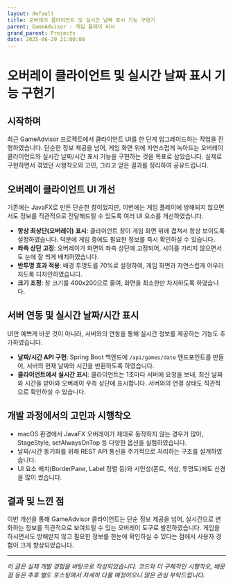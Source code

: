 ```yaml
---
layout: default
title: 오버레이 클라이언트 및 실시간 날짜 표시 기능 구현기
parent: GameAdvisor - 게임 플레이 비서
grand_parent: Projects
date: 2025-06-29 21:00:00
---
```


# 오버레이 클라이언트 및 실시간 날짜 표시 기능 구현기

## 시작하며

최근 GameAdvisor 프로젝트에서 클라이언트 UI를 한 단계 업그레이드하는 작업을 진행하였습니다. 단순한 정보 제공을 넘어, 게임 화면 위에 자연스럽게 녹아드는 오버레이 클라이언트와 실시간 날짜/시간 표시 기능을 구현하는 것을 목표로 삼았습니다. 실제로 구현하면서 겪었던 시행착오와 고민, 그리고 얻은 결과를 정리하여 공유드립니다.

## 오버레이 클라이언트 UI 개선

기존에는 JavaFX로 만든 단순한 창이었지만, 이번에는 게임 플레이에 방해되지 않으면서도 정보를 직관적으로 전달해드릴 수 있도록 여러 UI 요소를 개선하였습니다.

- **항상 최상단(오버레이) 표시**: 클라이언트 창이 게임 화면 위에 겹쳐서 항상 보이도록 설정하였습니다. 덕분에 게임 중에도 필요한 정보를 즉시 확인하실 수 있습니다.
- **좌측 상단 고정**: 오버레이가 화면의 좌측 상단에 고정되어, 시야를 가리지 않으면서도 눈에 잘 띄게 배치하였습니다.
- **반투명 효과 적용**: 배경 투명도를 70%로 설정하여, 게임 화면과 자연스럽게 어우러지도록 디자인하였습니다.
- **크기 조정**: 창 크기를 400x200으로 줄여, 화면을 최소한만 차지하도록 하였습니다.

## 서버 연동 및 실시간 날짜/시간 표시

UI만 예쁘게 바꾼 것이 아니라, 서버와의 연동을 통해 실시간 정보를 제공하는 기능도 추가하였습니다.

- **날짜/시간 API 구현**: Spring Boot 백엔드에 `/api/games/date` 엔드포인트를 만들어, 서버의 현재 날짜와 시간을 반환하도록 하였습니다.
- **클라이언트에서 실시간 표시**: 클라이언트는 1초마다 서버에 요청을 보내, 최신 날짜와 시간을 받아와 오버레이 우측 상단에 표시합니다. 서버와의 연결 상태도 직관적으로 확인하실 수 있습니다.

## 개발 과정에서의 고민과 시행착오

- macOS 환경에서 JavaFX 오버레이가 제대로 동작하지 않는 경우가 많아, StageStyle, setAlwaysOnTop 등 다양한 옵션을 실험하였습니다.
- 날짜/시간 동기화를 위해 REST API 통신을 주기적으로 처리하는 구조를 설계하였습니다.
- UI 요소 배치(BorderPane, Label 정렬 등)와 시인성(폰트, 색상, 투명도)에도 신경을 많이 썼습니다.

## 결과 및 느낀 점

이번 개선을 통해 GameAdvisor 클라이언트는 단순 정보 제공을 넘어, 실시간으로 변화하는 정보를 직관적으로 보여드릴 수 있는 오버레이 도구로 발전하였습니다. 게임을 하시면서도 방해받지 않고 필요한 정보를 한눈에 확인하실 수 있다는 점에서 사용자 경험이 크게 향상되었습니다.

---

*이 글은 실제 개발 경험을 바탕으로 작성되었습니다. 코드와 더 구체적인 시행착오, 배운 점 등은 추후 별도 포스팅에서 자세히 다룰 예정이오니 많은 관심 부탁드립니다.*
